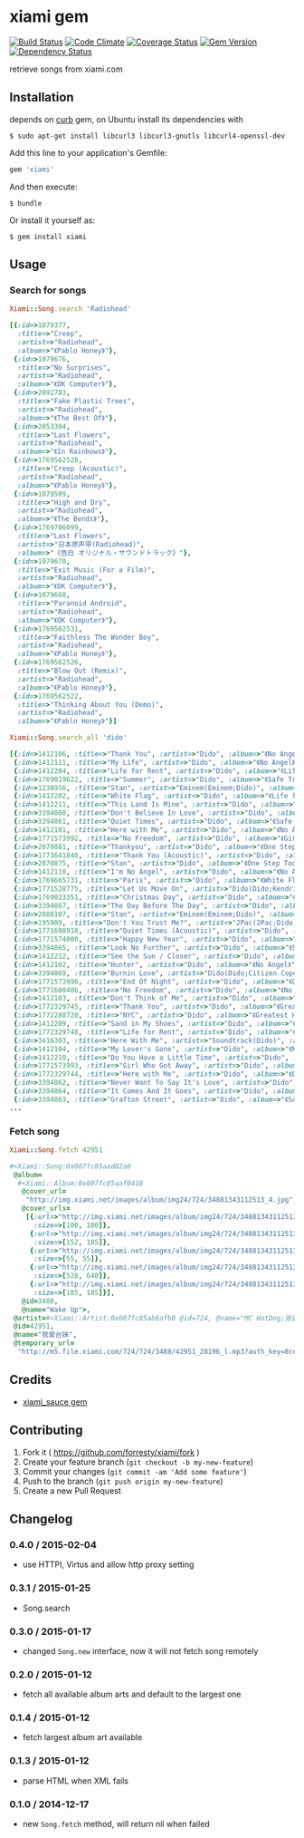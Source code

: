 # xiami gem

[![Build Status](https://travis-ci.org/forresty/xiami.svg)](https://travis-ci.org/forresty/xiami)
[![Code Climate](https://codeclimate.com/github/forresty/xiami/badges/gpa.svg)](https://codeclimate.com/github/forresty/xiami)
[![Coverage Status](https://coveralls.io/repos/forresty/xiami/badge.png)](https://coveralls.io/r/forresty/xiami)
[![Gem Version](https://badge.fury.io/rb/xiami.svg)](http://badge.fury.io/rb/xiami)
[![Dependency Status](https://www.versioneye.com/user/projects/5471d5e19dcf6df5ea000ee9/badge.svg?style=flat)](https://www.versioneye.com/user/projects/5471d5e19dcf6df5ea000ee9)

retrieve songs from xiami.com

## Installation

depends on [curb](https://github.com/taf2/curb) gem, on Ubuntu install its dependencies with

`$ sudo apt-get install libcurl3 libcurl3-gnutls libcurl4-openssl-dev`

Add this line to your application's Gemfile:

```ruby
gem 'xiami'
```

And then execute:

    $ bundle

Or install it yourself as:

    $ gem install xiami


## Usage

### Search for songs

```ruby
Xiami::Song.search 'Radiohead'

[{:id=>1079377,
  :title=>"Creep",
  :artist=>"Radiohead",
  :album=>"《Pablo Honey》"},
 {:id=>1079676,
  :title=>"No Surprises",
  :artist=>"Radiohead",
  :album=>"《OK Computer》"},
 {:id=>2092783,
  :title=>"Fake Plastic Trees",
  :artist=>"Radiohead",
  :album=>"《The Best Of》"},
 {:id=>2053304,
  :title=>"Last Flowers",
  :artist=>"Radiohead",
  :album=>"《In Rainbows》"},
 {:id=>1769562528,
  :title=>"Creep (Acoustic)",
  :artist=>"Radiohead",
  :album=>"《Pablo Honey》"},
 {:id=>1079509,
  :title=>"High and Dry",
  :artist=>"Radiohead",
  :album=>"《The Bends》"},
 {:id=>1769706099,
  :title=>"Last Flowers",
  :artist=>"日本原声带(Radiohead)",
  :album=>"《告白 オリジナル・サウンドトラック》"},
 {:id=>1079670,
  :title=>"Exit Music (For a Film)",
  :artist=>"Radiohead",
  :album=>"《OK Computer》"},
 {:id=>1079668,
  :title=>"Paranoid Android",
  :artist=>"Radiohead",
  :album=>"《OK Computer》"},
 {:id=>1769562531,
  :title=>"Faithless The Wonder Boy",
  :artist=>"Radiohead",
  :album=>"《Pablo Honey》"},
 {:id=>1769562526,
  :title=>"Blow Out (Remix)",
  :artist=>"Radiohead",
  :album=>"《Pablo Honey》"},
 {:id=>1769562522,
  :title=>"Thinking About You (Demo)",
  :artist=>"Radiohead",
  :album=>"《Pablo Honey》"}]
```

```ruby
Xiami::Song.search_all 'dido'

[{:id=>1412106, :title=>"Thank You", :artist=>"Dido", :album=>"《No Angel》"},
 {:id=>1412111, :title=>"My Life", :artist=>"Dido", :album=>"《No Angel》"},
 {:id=>1412204, :title=>"Life for Rent", :artist=>"Dido", :album=>"《Life for Rent》"},
 {:id=>1769019622, :title=>"Summer", :artist=>"Dido", :album=>"《Safe Trip Home》"},
 {:id=>1238956, :title=>"Stan", :artist=>"Eminem(Eminem;Dido)", :album=>"《The Marshall Mathers LP》"},
 {:id=>1412202, :title=>"White Flag", :artist=>"Dido", :album=>"《Life for Rent》"},
 {:id=>1412211, :title=>"This Land Is Mine", :artist=>"Dido", :album=>"《Life for Rent》"},
 {:id=>3394860, :title=>"Don't Believe In Love", :artist=>"Dido", :album=>"《Safe Trip Home》"},
 {:id=>3394861, :title=>"Quiet Times", :artist=>"Dido", :album=>"《Safe Trip Home》"},
 {:id=>1412101, :title=>"Here with Me", :artist=>"Dido", :album=>"《No Angel》"},
 {:id=>1771573992, :title=>"No Freedom", :artist=>"Dido", :album=>"《Girl Who Got Away》"},
 {:id=>2070881, :title=>"Thankyou", :artist=>"Dido", :album=>"《One Step Too Far》"},
 {:id=>1773641840, :title=>"Thank You (Acoustic)", :artist=>"Dido", :album=>"《Thank You (Acoustic)》"},
 {:id=>2070875, :title=>"Stan", :artist=>"Dido", :album=>"《One Step Too Far》"},
 {:id=>1412110, :title=>"I'm No Angel", :artist=>"Dido", :album=>"《No Angel》"},
 {:id=>1769665731, :title=>"Paris", :artist=>"Dido", :album=>"《White Flag》"},
 {:id=>1771528775, :title=>"Let Us Move On", :artist=>"Dido(Dido;Kendrick Lamar)", :album=>"《Girl Who Got Away》"},
 {:id=>1769023351, :title=>"Christmas Day", :artist=>"Dido", :album=>"《No Angel》"},
 {:id=>3394867, :title=>"The Day Before The Day", :artist=>"Dido", :album=>"《Safe Trip Home》"},
 {:id=>2088107, :title=>"Stan", :artist=>"Eminem(Eminem;Dido)", :album=>"《Curtain Call: The Hits》"},
 {:id=>195909, :title=>"Don't You Trust Me?", :artist=>"2Pac(2Pac;Dido)", :album=>"《Loyal To The Game》"},
 {:id=>1771698918, :title=>"Quiet Times (Acoustic)", :artist=>"Dido", :album=>"《No Freedom》"},
 {:id=>1771574000, :title=>"Happy New Year", :artist=>"Dido", :album=>"《Girl Who Got Away》"},
 {:id=>3394865, :title=>"Look No Further", :artist=>"Dido", :album=>"《Safe Trip Home》"},
 {:id=>1412212, :title=>"See the Sun / Closer", :artist=>"Dido", :album=>"《Life for Rent》"},
 {:id=>1412102, :title=>"Hunter", :artist=>"Dido", :album=>"《No Angel》"},
 {:id=>3394869, :title=>"Burnin Love", :artist=>"Dido(Dido;Citizen Cope)", :album=>"《Safe Trip Home》"},
 {:id=>1771573996, :title=>"End Of Night", :artist=>"Dido", :album=>"《Girl Who Got Away》"},
 {:id=>1771600486, :title=>"No Freedom", :artist=>"Dido", :album=>"《No Freedom》"},
 {:id=>1412103, :title=>"Don't Think of Me", :artist=>"Dido", :album=>"《No Angel》"},
 {:id=>1772329745, :title=>"Thank You", :artist=>"Dido", :album=>"《Greatest Hits》"},
 {:id=>1772288720, :title=>"NYC", :artist=>"Dido", :album=>"《Greatest Hits》"},
 {:id=>1412209, :title=>"Sand in My Shoes", :artist=>"Dido", :album=>"《Life for Rent》"},
 {:id=>1772329748, :title=>"Life for Rent", :artist=>"Dido", :album=>"《Greatest Hits》"},
 {:id=>3416303, :title=>"Here With Me", :artist=>"Soundtrack(Dido)", :album=>"《Love Actually (The Original Soundtrack)》"},
 {:id=>1412104, :title=>"My Lover's Gone", :artist=>"Dido", :album=>"《No Angel》"},
 {:id=>1412210, :title=>"Do You Have a Little Time", :artist=>"Dido", :album=>"《Life for Rent》"},
 {:id=>1771573993, :title=>"Girl Who Got Away", :artist=>"Dido", :album=>"《Girl Who Got Away》"},
 {:id=>1772329744, :title=>"Here with Me", :artist=>"Dido", :album=>"《Greatest Hits》"},
 {:id=>3394862, :title=>"Never Want To Say It's Love", :artist=>"Dido", :album=>"《Safe Trip Home》"},
 {:id=>3394864, :title=>"It Comes And It Goes", :artist=>"Dido", :album=>"《Safe Trip Home》"},
 {:id=>3394863, :title=>"Grafton Street", :artist=>"Dido", :album=>"《Safe Trip Home》"},
...
```

### Fetch song

```ruby
Xiami::Song.fetch 42951

#<Xiami::Song:0x007fc85aad82a0
 @album=
  #<Xiami::Album:0x007fc85aaf0418
   @cover_url=
    "http://img.xiami.net/images/album/img24/724/34881343112513_4.jpg",
   @cover_urls=
    [{:url=>"http://img.xiami.net/images/album/img24/724/34881343112513_1.jpg",
      :size=>[100, 100]},
     {:url=>"http://img.xiami.net/images/album/img24/724/34881343112513_2.jpg",
      :size=>[152, 185]},
     {:url=>"http://img.xiami.net/images/album/img24/724/34881343112513_3.jpg",
      :size=>[55, 55]},
     {:url=>"http://img.xiami.net/images/album/img24/724/34881343112513_4.jpg",
      :size=>[528, 640]},
     {:url=>"http://img.xiami.net/images/album/img24/724/34881343112513_5.jpg",
      :size=>[185, 185]}],
   @id=3488,
   @name="Wake Up">,
 @artist=#<Xiami::Artist:0x007fc85ab6afb0 @id=724, @name="MC HotDog;张震岳">,
 @id=42951,
 @name="我爱台妹",
 @temporary_url=
  "http://m5.file.xiami.com/724/724/3488/42951_28196_l.mp3?auth_key=8ce0466ab660aa7d2f35d914f8cdfc67-1421193600-0-null">
```

## Credits

- [xiami_sauce gem](https://github.com/ranmocy/xiami_sauce)

## Contributing

1. Fork it ( https://github.com/forresty/xiami/fork )
2. Create your feature branch (`git checkout -b my-new-feature`)
3. Commit your changes (`git commit -am 'Add some feature'`)
4. Push to the branch (`git push origin my-new-feature`)
5. Create a new Pull Request

## Changelog

### 0.4.0 / 2015-02-04

- use HTTPI, Virtus and allow http proxy setting

### 0.3.1 / 2015-01-25

- Song.search

### 0.3.0 / 2015-01-17

- changed `Song.new` interface, now it will not fetch song remotely

### 0.2.0 / 2015-01-12

- fetch all available album arts and default to the largest one

### 0.1.4 / 2015-01-12

- fetch largest album art available

### 0.1.3 / 2015-01-12

- parse HTML when XML fails

### 0.1.0 / 2014-12-17

- new `Song.fetch` method, will return nil when failed
